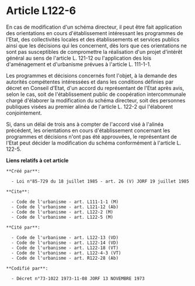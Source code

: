 # Article L122-6

En cas de modification d'un schéma directeur, il peut être fait application des orientations en cours d'établissement
intéressant les programmes de l'Etat, des collectivités locales et des établissements et services publics ainsi que les
décisions qui les concernent, dès lors que ces orientations ne sont pas susceptibles de compromettre la réalisation d'un
projet d'intérêt général au sens de l'article L. 121-12 ou l'application des lois d'aménagement et d'urbanisme prévues à
l'article L. 111-1-1.

Les programmes et décisions concernés font l'objet, à la demande des autorités compétentes intéressées et dans les conditions
définies par décret en Conseil d'Etat, d'un accord du représentant de l'Etat après avis, selon le cas, soit de
l'établissement public de coopération intercommunale chargé d'élaborer la modification du schéma directeur, soit des
personnes publiques visées au premier alinéa de l'article L. 122-2 qui l'élaborent conjointement.

Si, dans un délai de trois ans à compter de l'accord visé à l'alinéa précédent, les orientations en cours d'établissement
concernant les programmes et décisions n'ont pas été approuvées, le représentant de l'Etat peut décider la modification du
schéma conformément à l'article L. 122-5.

**Liens relatifs à cet article**

	**Créé par**:

	  - Loi n°85-729 du 18 juillet 1985 - art. 26 (V) JORF 19 juillet 1985

	**Cite**:

	  - Code de l'urbanisme - art. L111-1-1 (M)
	  - Code de l'urbanisme - art. L121-12 (Ab)
	  - Code de l'urbanisme - art. L122-2 (M)
	  - Code de l'urbanisme - art. L122-5 (M)

	**Cité par**:

	  - Code de l'urbanisme - art. L122-13 (VD)
	  - Code de l'urbanisme - art. L122-14 (VD)
	  - Code de l'urbanisme - art. L122-18 (VT)
	  - Code de l'urbanisme - art. L122-4-3 (VT)
	  - Code de l'urbanisme - art. R122-28 (Ab)

	**Codifié par**:

	  - Décret n°73-1022 1973-11-08 JORF 13 NOVEMBRE 1973
